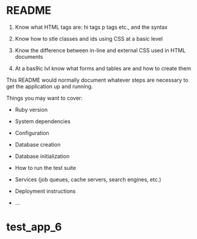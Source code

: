 # README
1. Know what HTML tags are: hi tags p tags etc., and the syntax

2. Know how to stle classes and ids using   CSS at a basic level

3. Know the difference between in-line and external CSS used in HTML documents

4. At a bas9ic lvl know what forms and tables are and how to create them



This README would normally document whatever steps are necessary to get the
application up and running.

Things you may want to cover:

* Ruby version

* System dependencies

* Configuration

* Database creation

* Database initialization

* How to run the test suite

* Services (job queues, cache servers, search engines, etc.)

* Deployment instructions

* ...
# test_app_6

